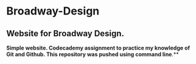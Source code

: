# Broadway-Design
Website for Broadway Design. 
---
__Simple website. Codecademy assignment to practice my knowledge of Git and Github. This repository was pushed using command line__.**
